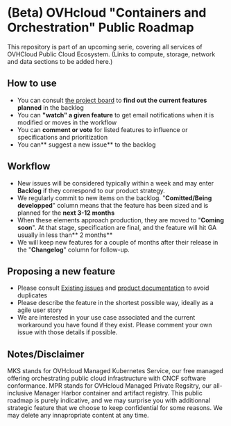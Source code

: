 # (Beta) OVHcloud "Containers and Orchestration" Public Roadmap

This repository is part of an upcoming serie, covering all services of OVHCloud Public Cloud Ecosystem. (Links to compute, storage, network and data sections to be added here.)

## How to use
- You can consult [the project board](https://github.com/mhurtrel/containers-orchestration-roadmap/projects/1 "the project board") to **find out the current features planned** in the backlog
- You can **"watch" a given feature** to get email notifications when it is modified or moves in the workflow
- You can **comment or vote** for listed features  to influence or specifications and prioritization
- You can** suggest a new issue** to the backlog 

## Workflow
- New issues will be considered typically within a week and may enter **Backlog** if they correspond to our product strategy.
- We regularly commit to new items on the backlog. "**Comitted/Being developped**" column means that the feature has been sized and is planned for the **next 3-12 months**
- When these elements approach production, they are moved to "**Coming soon**". At that stage, specification are final, and the feature will hit GA usually in less than** 2 months**
- We will keep new features for a couple of months after their release in the "**Changelog**" column for follow-up.


## Proposing a new feature
- Please consult [Existing issues](https://github.com/mhurtrel/containers-orchestration-roadmap/issues "Existing issues") and [product documentation](https://docs.ovh.com/gb/en/kubernetes/ "product documentation") to avoid duplicates
- Please describe the feature in the shortest possible way, ideally as a agile user story
- We are interested in your use case associated and the current workaround you have found if they exist. Please comment your own issue with those details if possible. 

## Notes/Disclaimer
MKS stands for OVHcloud Managed Kubernetes Service, our free managed offering orchestrating public cloud infrastructure with CNCF software conformance.
MPR stands for OVHcloud Managed Private Regsitry, our all-inclusive Manager Harbor container and artifact registry.
This public roadmap is purely indicative, and we may surprise you with additionnal strategic feature that we choose to keep confidential for some reasons.
We may delete any innapropriate content at any time.
